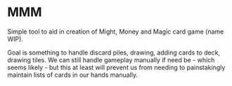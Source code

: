 # MMM

Simple tool to aid in creation of Might, Money and Magic card game (name WIP).

Goal is something to handle discard piles, drawing, adding cards to deck, drawing tiles. We can still handle gameplay manually if need be - which seems likely - but this at least will prevent us from needing to painstakingly maintain lists of cards in our hands manually.
